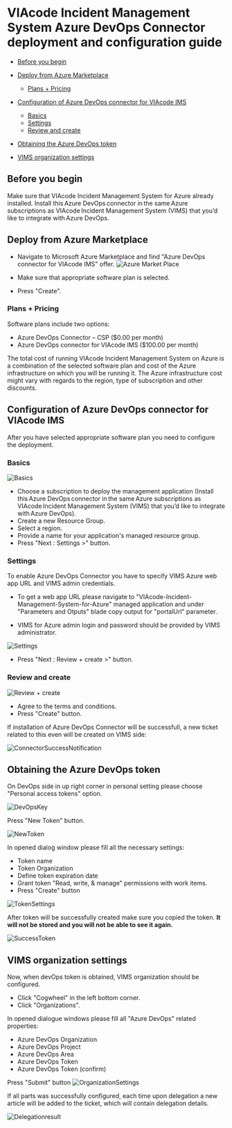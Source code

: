 # VIAcode Incident Management System Azure DevOps Connector deployment and configuration guide
<!-- TOC -->
- [Before you begin](#before-you-begin)
- [Deploy from Azure Marketplace](#deploy-from-azure-marketplace)
  - [Plans + Pricing](#plans-+-pricing)

- [Configuration of Azure DevOps connector for VIAcode IMS](#configuration-of-azure-devOps-connector-for-VIAcode-IMS)
  - [Basics](#basics)
  - [Settings](#settings)
  - [Review and create](#review-and-create)

- [Obtaining the Azure DevOps token](#Obtaining-the-Azure-DevOps-token)

- [VIMS organization settings](#VIMS-organization-settings)

<!-- TOC END -->

## Before you begin

Make sure that VIAcode Incident Management System for Azure already installed.
Install this Azure DevOps connector in the same Azure subscriptions as VIAcode Incident Management System (VIMS) that you’d like to integrate with Azure DevOps.

## Deploy from Azure Marketplace

- Navigate to Microsoft Azure Marketplace and find "Azure DevOps connector for VIAcode IMS" offer.
![Azure Market Place](./media/devOpsConnector/marketOffer.png)

- Make sure that appropriate software plan is selected.
- Press "Create".

### Plans + Pricing

Software plans include two options:

- Azure DevOps Connector – CSP ($0.00 per month)
- Azure DevOps connector for VIAcode IMS ($100.00 per month)

The total cost of running VIAcode Incident Management System on Azure is a combination of the selected software plan and cost of the Azure infrastructure on which you will be running it. The Azure infrastructure cost might vary with regards to the region, type of subscription and other discounts.

## Configuration of Azure DevOps connector for VIAcode IMS

After you have selected appropriate software plan you need to configure the deployment.

### Basics

![Basics](./media/devOpsConnector/basics.png)

- Choose a subscription to deploy the management application (Install this Azure DevOps connector in the same Azure subscriptions as VIAcode Incident Management System (VIMS) that you’d like to integrate with Azure DevOps).
- Create a new Resource Group.
- Select a region.
- Provide a name for your application's managed resource group.
- Press "Next : Settings >" button.

### Settings

To enable Azure DevOps Connector you have to specify VIMS Azure web app URL and VIMS admin credentials.

- To get a web app URL please navigate to "VIAcode-Incident-Management-System-for-Azure" managed application and under "Parameters and Otputs" blade copy output for "portalUrl" parameter.

- VIMS for Azure admin login and password should be provided by VIMS administrator.

![Settings](./media/devOpsConnector/settings.png)

- Press "Next : Review + create >" button.

### Review and create

![Review + create](./media/devOpsConnector/reviewCreate.png)

- Agree to the terms and conditions.
- Press "Create" button.

If installation of Azure DevOps Connector will be successfull, a new ticket related to this even will be created on VIMS side:

![ConnectorSuccessNotification](./media/devOpsConnector/connectorSuccessNotification.png)

## Obtaining the Azure DevOps token

On DevOps side in up right corner in personal setting please choose "Personal access tokens" option.

![DevOpsKey](./media/devOpsConnector/devOpsKey.png)

Press "New Token" button.

![NewToken](./media/devOpsConnector/newToken.png)

In opened dialog window please fill all the necessary settings:

- Token name
- Token Organization
- Define token expiration date
- Grant token "Read, write, & manage" permissions with work items.
- Press "Create" button

![TokenSettings](./media/devOpsConnector/tokenSettings.png)

After token will be successfully created make sure you copied the token. **It will not be stored and you will not be able to see it again.**

![SuccessToken](./media/devOpsConnector/successToken.png)

## VIMS organization settings

Now, when devOps token is obtained, VIMS organization should be configured.

- Click "Cogwheel" in the left bottom corner.
- Click "Organizations".

In opened dialogue windows please fill all "Azure DevOps" related properties:

- Azure DevOps Organization
- Azure DevOps Project
- Azure DevOps Area
- Azure DevOps Token
- Azure DevOps Token (confirm)

Press "Submit" button
![OrganizationSettings](./media/devOpsConnector/organizationSettings.png)

If all parts was successfully configured, each time upon delegation a new article will be added to the ticket, which will contain delegation details.

![Delegationresult](./media/devOpsConnector/delegationResult.png)
